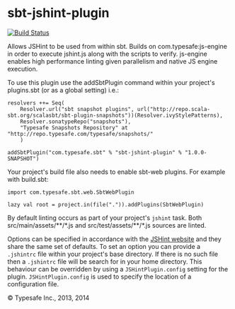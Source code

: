 sbt-jshint-plugin
=================

[![Build Status](https://api.travis-ci.org/sbt/sbt-jshint-plugin.png?branch=master)](https://travis-ci.org/sbt/sbt-jshint-plugin)

Allows JSHint to be used from within sbt. Builds on com.typesafe:js-engine in order to execute jshint.js
along with the scripts to verify. js-engine enables high performance linting given parallelism and native
JS engine execution.

To use this plugin use the addSbtPlugin command within your project's plugins.sbt (or as a global setting) i.e.:

    resolvers ++= Seq(
        Resolver.url("sbt snapshot plugins", url("http://repo.scala-sbt.org/scalasbt/sbt-plugin-snapshots"))(Resolver.ivyStylePatterns),
        Resolver.sonatypeRepo("snapshots"),
        "Typesafe Snapshots Repository" at "http://repo.typesafe.com/typesafe/snapshots/"
        )

    addSbtPlugin("com.typesafe.sbt" % "sbt-jshint-plugin" % "1.0.0-SNAPSHOT")

Your project's build file also needs to enable sbt-web plugins. For example with build.sbt:

    import com.typesafe.sbt.web.SbtWebPlugin

    lazy val root = project.in(file(".")).addPlugins(SbtWebPlugin)

By default linting occurs as part of your project's `jshint` task. Both src/main/assets/\*\*/\*.js and
src/test/assets/\*\*/\*.js sources are linted.

Options can be specified in accordance with the
[JSHint website](http://www.jshint.com/docs) and they share the same set of defaults. To set an option you can
provide a `.jshintrc` file within your project's base directory. If there is no such file then a `.jshintrc` file will
be search for in your home directory. This behaviour can be overridden by using a `JSHintPlugin.config` setting for the plugin.
`JSHintPlugin.config` is used to specify the location of a configuration file.

&copy; Typesafe Inc., 2013, 2014
